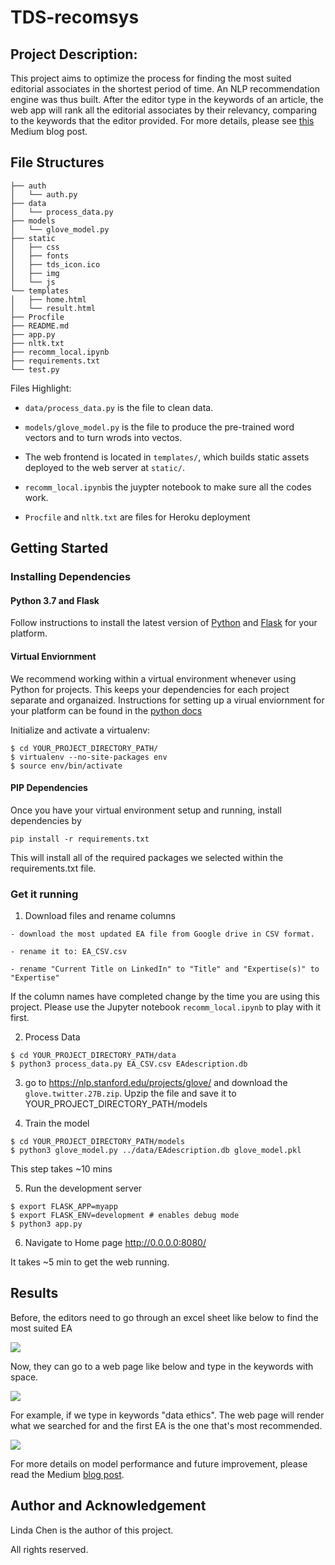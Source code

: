 # TDS-recomsys

## Project Description:

This project aims to optimize the process for finding the most suited editorial associates in the shortest period of time. An NLP recommendation engine was thus built. After the editor type in the keywords of an article, the web app will rank all the editorial associates by their relevancy, comparing to the keywords that the editor provided. For more details, please see [this](https://medium.com/@linnndachen/finding-a-reviewer-d0fd1a1572c2) Medium blog post.

## File Structures

```
├── auth
│   └── auth.py
├── data
│   └── process_data.py
├── models
│   └── glove_model.py
├── static
│   ├── css 
│   ├── fonts
│   ├── tds_icon.ico
│   ├── img
│   └── js
└── templates
│   ├── home.html
│   └── result.html
├── Procfile
├── README.md
├── app.py
├── nltk.txt
├── recomm_local.ipynb
├── requirements.txt
└── test.py
```

Files Highlight:

- ```data/process_data.py``` is the file to clean data.

- ```models/glove_model.py``` is the file to produce the pre-trained word vectors and to turn wrods into vectos. 


- The web frontend is located in ```templates/```, which builds static assets deployed to the web server at ```static/```.


- ```recomm_local.ipynb```is the juypter notebook to make sure all the codes work.


- ```Procfile``` and ```nltk.txt``` are files for Heroku deployment


## Getting Started

### Installing Dependencies

#### Python 3.7 and Flask

Follow instructions to install the latest version of [Python](https://docs.python.org/3/using/) and [Flask](https://flask.palletsprojects.com/en/1.0.x/installation/#install-flask) for your platform.

#### Virtual Enviornment

We recommend working within a virtual environment whenever using Python for projects. This keeps your dependencies for each project separate and organaized. Instructions for setting up a virual enviornment for your platform can be found in the [python docs](https://packaging.python.org/guides/installing-using-pip-and-virtual-environments/)

Initialize and activate a virtualenv:

```
$ cd YOUR_PROJECT_DIRECTORY_PATH/
$ virtualenv --no-site-packages env
$ source env/bin/activate
```

#### PIP Dependencies
Once you have your virtual environment setup and running, install dependencies by

```pip install -r requirements.txt```

This will install all of the required packages we selected within the requirements.txt file.

### Get it running

1. Download files and rename columns

```
- download the most updated EA file from Google drive in CSV format.

- rename it to: EA_CSV.csv

- rename "Current Title on LinkedIn" to "Title" and "Expertise(s)" to "Expertise"
```

If the column names have completed change by the time you are using this project. Please use the Jupyter notebook ```recomm_local.ipynb``` to play with it first.

2. Process Data

```
$ cd YOUR_PROJECT_DIRECTORY_PATH/data
$ python3 process_data.py EA_CSV.csv EAdescription.db
```

3. go to https://nlp.stanford.edu/projects/glove/ and download the ```glove.twitter.27B.zip```. Upzip the file and save it to YOUR_PROJECT_DIRECTORY_PATH/models

4. Train the model

```
$ cd YOUR_PROJECT_DIRECTORY_PATH/models
$ python3 glove_model.py ../data/EAdescription.db glove_model.pkl
```

This step takes ~10 mins

5. Run the development server

```
$ export FLASK_APP=myapp
$ export FLASK_ENV=development # enables debug mode
$ python3 app.py
```

6. Navigate to Home page http://0.0.0.0:8080/

It takes ~5 min to get the web running.

## Results

Before, the editors need to go through an excel sheet like below to find the most suited EA

![](static/img/results/before.png)


Now, they can go to a web page like below and type in the keywords with space.

![](static/img/results/result_1.png)


For example, if we type in keywords "data ethics". The web page will render what we searched for and the first EA is the one that's most recommended.

![](static/img/results/result_2.png)


For more details on model performance and future improvement, please read the Medium [blog post](https://linnndachen.medium.com/finding-a-reviewer-d0fd1a1572c2). 

## Author and Acknowledgement

Linda Chen is the author of this project.

All rights reserved.
